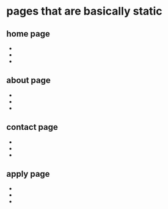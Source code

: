 # pages that are basically static

## home page
-
-
-

## about page
-
-
-

## contact page
-
-
-

## apply page
-
-
-
